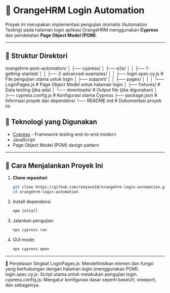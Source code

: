 # 🧪 OrangeHRM Login Automation
Proyek ini merupakan implementasi pengujian otomatis (Automation Testing) pada halaman login aplikasi OrangeHRM menggunakan **Cypress** dan pendekatan **Page Object Model (POM)**.

-----

## 📂 Struktur Direktori
orangehrm-pom-automation/
│
├── cypress/
│ ├── e2e/
│ │ ├── 1-getting-started/
│ │ ├── 2-advanced-examples/
│ │ ├── login.spec.cy.js # File pengujian utama untuk login
│ ├── support/
│ │ ├── pages/
│ │ │ └── LoginPages.js # Page Object Model untuk halaman login
│ ├── fixtures/ # Data testing (jika ada)
│ └── downloads/ # Output file (jika digunakan)
│
├── cypress.config.js # Konfigurasi utama Cypress
├── package.json # Informasi proyek dan dependensi
└── README.md # Dokumentasi proyek ini

## 🔧 Teknologi yang Digunakan
- [Cypress](https://www.cypress.io/) - Framework testing end-to-end modern
- JavaScript
- Page Object Model (POM) design pattern

-----

## 🚀 Cara Menjalankan Proyek Ini

1. **Clone repositori**
   ```bash
   git clone https://github.com/redyana18/orangehrm-login-automation.git
   cd orangehrm-login-automation
2. Install dependensi
   ```bash
   npm install
3. Jalankan pengujian
   ```bash
   npx cypress run
4. GUI mode:
   ```bash
   npx cypress open

-----

🧾 Penjelasan Singkat
LoginPages.js: Mendefinisikan elemen dan fungsi yang berhubungan dengan halaman login (menggunakan POM).
login.spec.cy.js: Script utama untuk melakukan pengujian login.
cypress.config.js: Mengatur konfigurasi dasar seperti baseUrl, viewport, dan sebagainya.

